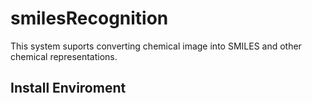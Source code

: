 # smilesRecognition
This system suports converting chemical image into SMILES and other chemical representations.

## Install Enviroment

